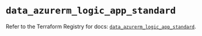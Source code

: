 # `data_azurerm_logic_app_standard`

Refer to the Terraform Registry for docs: [`data_azurerm_logic_app_standard`](https://registry.terraform.io/providers/hashicorp/azurerm/3.95.0/docs/data-sources/logic_app_standard).
